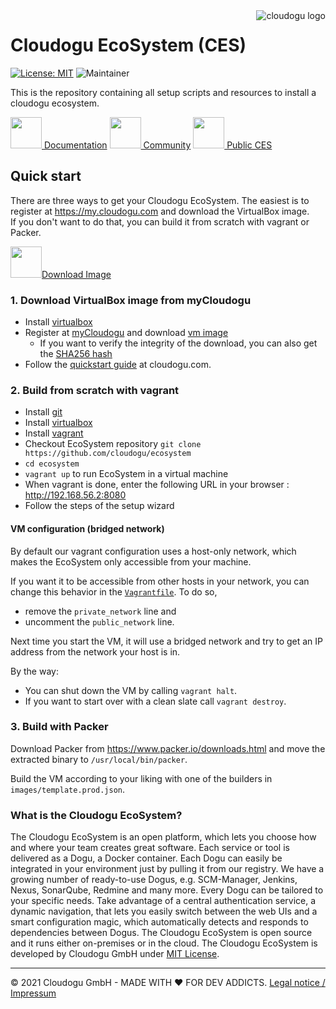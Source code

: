 <a href="https://cloudogu.com/">
    <img src="https://cloudogu.com/assets/logo-2d2238fe45628d112266028f575036b59b4dbb5f4bda38997b5888d536354ddc.png" alt="cloudogu logo" title="Cloudogu" align="right" />
</a>

# Cloudogu EcoSystem (CES)
[![License: MIT](https://img.shields.io/badge/License-MIT-blue.svg)](https://opensource.org/licenses/MIT)
![Maintainer](https://img.shields.io/badge/maintainer-Cloudogu-blue)


This is the repository containing all setup scripts and resources to install a cloudogu ecosystem. 

<a href="https://docs.cloudogu.com/"><img src="https://my.cloudogu.com/images/icons/docsIcon.svg" width="50"> Documentation</a>
<a href="https://community.cloudogu.com/c/cloudogu-ecosystem/18"><img src="https://my.cloudogu.com/images/icons/talkIcon.svg" width="50"> Community</a>
<a href="https://cloudogu.windcloud.de/"><img src="https://my.cloudogu.com/images/icons/publicEcoSystemIcon.svg" width="50"> Public CES</a>


## Quick start

There are three ways to get your Cloudogu EcoSystem. The easiest is to register at https://my.cloudogu.com and download the VirtualBox image.  
If you don't want to do that, you can build it from scratch with vagrant or Packer.

<a href="https://cloudogu.com/en/ecosystem/download/"><img src="https://my.cloudogu.com/images/icons/virtualBoxIcon.svg" width="50">Download Image</a>

### 1. Download VirtualBox image from myCloudogu
* Install [virtualbox](https://www.virtualbox.org/)
* Register at [myCloudogu](https://my.cloudogu.com/) and download [vm image](https://files.cloudogu.com/file/ces-images/latest)
  * If you want to verify the integrity of the download, you can also get the [SHA256 hash](https://files.cloudogu.com/file/ces-images/SHA256SUMS)
* Follow the [quickstart guide](https://cloudogu.com/en/ecosystem/ces-quick-start-guide/?mtm_campaign=ecosystem&mtm_kwd=qsg&mtm_source=github&mtm_medium=link) at cloudogu.com.

### 2. Build from scratch with vagrant
* Install [git](https://git-scm.com/)
* Install [virtualbox](https://www.virtualbox.org/)
* Install [vagrant](https://www.vagrantup.com/docs/getting-started/)
* Checkout EcoSystem repository `git clone https://github.com/cloudogu/ecosystem`
* `cd ecosystem`
* `vagrant up` to run EcoSystem in a virtual machine
* When vagrant is done, enter the following URL in your browser : http://192.168.56.2:8080
* Follow the steps of the setup wizard

#### VM configuration (bridged network)

By default our vagrant configuration uses a host-only network, which makes the EcoSystem only accessible from your machine. 

If you want it to be accessible from other hosts in your network, you can change this behavior in the [`Vagrantfile`](Vagrantfile). To do so,
* remove the `private_network` line and 
* uncomment the `public_network` line.

Next time you start the VM, it will use a bridged network and try to get an IP address from the network your host is in. 

By the way:
* You can shut down the VM by calling `vagrant halt`.  
* If you want to start over with a clean slate call `vagrant destroy`.

### 3. Build with Packer

Download Packer from https://www.packer.io/downloads.html and move the extracted binary to `/usr/local/bin/packer`.

Build the VM according to your liking with one of the builders in `images/template.prod.json`.

### What is the Cloudogu EcoSystem?
The Cloudogu EcoSystem is an open platform, which lets you choose how and where your team creates great software. Each service or tool is delivered as a Dogu, a Docker container. Each Dogu can easily be integrated in your environment just by pulling it from our registry. We have a growing number of ready-to-use Dogus, e.g. SCM-Manager, Jenkins, Nexus, SonarQube, Redmine and many more. Every Dogu can be tailored to your specific needs. Take advantage of a central authentication service, a dynamic navigation, that lets you easily switch between the web UIs and a smart configuration magic, which automatically detects and responds to dependencies between Dogus. The Cloudogu EcoSystem is open source and it runs either on-premises or in the cloud. The Cloudogu EcoSystem is developed by Cloudogu GmbH under [MIT License](https://cloudogu.com/license/?mtm_campaign=ecosystem&mtm_kwd=license&mtm_source=github&mtm_medium=link).

---
&copy; 2021 Cloudogu GmbH - MADE WITH :heart:&nbsp;FOR DEV ADDICTS. [Legal notice / Impressum](https://cloudogu.com/en/imprint/?mtm_campaign=ecosystem&mtm_kwd=imprint&mtm_source=github&mtm_medium=link)
